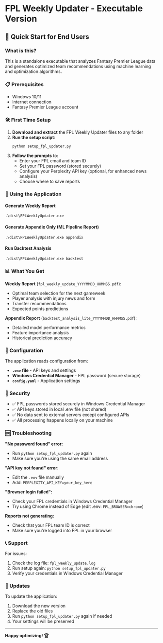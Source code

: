 # FPL Weekly Updater - Executable Version

## 🚀 Quick Start for End Users

### What is this?
This is a standalone executable that analyzes Fantasy Premier League data and generates optimized team recommendations using machine learning and optimization algorithms.

### 📋 Prerequisites
- Windows 10/11
- Internet connection
- Fantasy Premier League account

### 🛠️ First Time Setup

1. **Download and extract** the FPL Weekly Updater files to any folder
2. **Run the setup script**:
   ```cmd
   python setup_fpl_updater.py
   ```
3. **Follow the prompts** to:
   - Enter your FPL email and team ID
   - Set your FPL password (stored securely)
   - Configure your Perplexity API key (optional, for enhanced news analysis)
   - Choose where to save reports

### 🎯 Using the Application

#### Generate Weekly Report
```cmd
.\dist\FPLWeeklyUpdater.exe
```

#### Generate Appendix Only (ML Pipeline Report)
```cmd
.\dist\FPLWeeklyUpdater.exe appendix
```

#### Run Backtest Analysis
```cmd
.\dist\FPLWeeklyUpdater.exe backtest
```

### 📊 What You Get

**Weekly Report** (`fpl_weekly_update_YYYYMMDD_HHMMSS.pdf`):
- Optimal team selection for the next gameweek
- Player analysis with injury news and form
- Transfer recommendations
- Expected points predictions

**Appendix Report** (`backtest_analysis_lite_YYYYMMDD_HHMMSS.pdf`):
- Detailed model performance metrics
- Feature importance analysis
- Historical prediction accuracy

### 🔧 Configuration

The application reads configuration from:
- **`.env` file** - API keys and settings
- **Windows Credential Manager** - FPL password (secure storage)
- **`config.yaml`** - Application settings

### 🔐 Security

- ✅ FPL passwords stored securely in Windows Credential Manager
- ✅ API keys stored in local .env file (not shared)
- ✅ No data sent to external servers except configured APIs
- ✅ All processing happens locally on your machine

### 🆘 Troubleshooting

**"No password found" error:**
- Run `python setup_fpl_updater.py` again
- Make sure you're using the same email address

**"API key not found" error:**
- Edit the `.env` file manually
- Add: `PERPLEXITY_API_KEY=your_key_here`

**"Browser login failed":**
- Check your FPL credentials in Windows Credential Manager
- Try using Chrome instead of Edge (edit .env: `FPL_BROWSER=chrome`)

**Reports not generating:**
- Check that your FPL team ID is correct
- Make sure you're logged into FPL in your browser

### 📞 Support

For issues:
1. Check the log file: `fpl_weekly_update.log`
2. Run setup again: `python setup_fpl_updater.py`
3. Verify your credentials in Windows Credential Manager

### 🔄 Updates

To update the application:
1. Download the new version
2. Replace the old files
3. Run `python setup_fpl_updater.py` again if needed
4. Your settings will be preserved

---

**Happy optimizing! 🏆**
